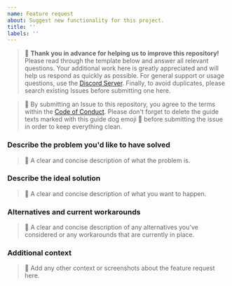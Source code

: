 ```yaml
---
name: Feature request
about: Suggest new functionality for this project.
title: ''
labels: ''
---
```


> 🦮 **Thank you in advance for helping us to improve this repository!** Please read through the template below and answer all relevant questions. Your additional work here is greatly appreciated and will help us respond as quickly as possible. For general support or usage questions, use the [Discord Server](https://discord.gg/NpxrDGYDwV). Finally, to avoid duplicates, please search existing Issues before submitting one here.

> 🦮 By submitting an Issue to this repository, you agree to the terms within the [Code of Conduct](../CODE_OF_CONDUCT.md). Please don't forget to delete the guide texts marked with this guide dog emoji 🦮  before submitting the issue in order to keep everything clean.

### Describe the problem you'd like to have solved

> 🦮 A clear and concise description of what the problem is.

### Describe the ideal solution

> 🦮 A clear and concise description of what you want to happen.

### Alternatives and current workarounds

> 🦮 A clear and concise description of any alternatives you've considered or any workarounds that are currently in place.

### Additional context

> 🦮 Add any other context or screenshots about the feature request here.

